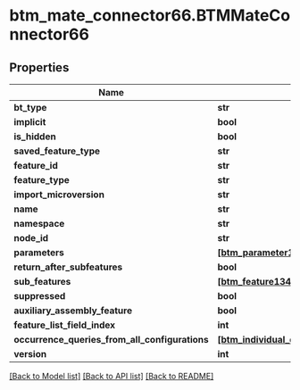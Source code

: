 # btm_mate_connector66.BTMMateConnector66

## Properties
Name | Type | Description | Notes
------------ | ------------- | ------------- | -------------
**bt_type** | **str** |  | [optional] 
**implicit** | **bool** |  | [optional] 
**is_hidden** | **bool** |  | [optional] 
**saved_feature_type** | **str** |  | [optional] 
**feature_id** | **str** |  | [optional] 
**feature_type** | **str** |  | [optional] 
**import_microversion** | **str** |  | [optional] 
**name** | **str** |  | [optional] 
**namespace** | **str** |  | [optional] 
**node_id** | **str** |  | [optional] 
**parameters** | [**[btm_parameter1.BTMParameter1]**](BTMParameter1.md) |  | [optional] 
**return_after_subfeatures** | **bool** |  | [optional] 
**sub_features** | [**[btm_feature134.BTMFeature134]**](BTMFeature134.md) |  | [optional] 
**suppressed** | **bool** |  | [optional] 
**auxiliary_assembly_feature** | **bool** |  | [optional] 
**feature_list_field_index** | **int** |  | [optional] 
**occurrence_queries_from_all_configurations** | [**[btm_individual_query_with_occurrence_base904.BTMIndividualQueryWithOccurrenceBase904]**](BTMIndividualQueryWithOccurrenceBase904.md) |  | [optional] 
**version** | **int** |  | [optional] 

[[Back to Model list]](../README.md#documentation-for-models) [[Back to API list]](../README.md#documentation-for-api-endpoints) [[Back to README]](../README.md)


